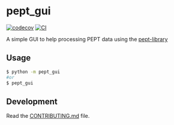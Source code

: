 # pept_gui

[![codecov](https://codecov.io/gh/dwerner95/pept-GUI/branch/main/graph/badge.svg?token=pept-GUI_token_here)](https://codecov.io/gh/dwerner95/pept-GUI)
[![CI](https://github.com/dwerner95/pept-GUI/actions/workflows/main.yml/badge.svg)](https://github.com/dwerner95/pept-GUI/actions/workflows/main.yml)

A simple GUI to help processing PEPT data using the [pept-library](https://github.com/uob-positron-imaging-centre/pept)
<!---
## Install it from PyPI

```bash
pip install pept_gui
```
-->
## Usage

```bash
$ python -m pept_gui
#or
$ pept_gui
```

## Development

Read the [CONTRIBUTING.md](CONTRIBUTING.md) file.
